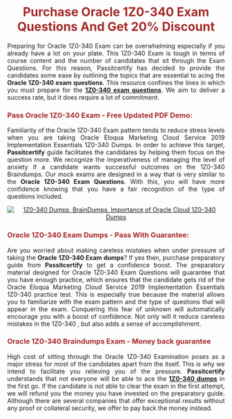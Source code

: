 <meta CHARSET="UTF-8"/>
<h1 style="color:brown;text-align:center;">Purchase Oracle 1Z0-340 Exam Questions And Get 20% Discount</h1>

<p style="text-align:justify">Preparing for Oracle  1Z0-340 Exam can be overwhelming especially if you already have a lot on your plate. This 1Z0-340 Exam is tough in terms of course content and the number of candidates that sit through the Exam Questions. For this reason, Passitcertify has decided to provide the candidates some ease by outlining the topics that are essential to acing the <strong>Oracle 1Z0-340 exam questions</strong>. This resource confines the lines in which you must prepare for the <a href="https://www.passitcertify.com/oracle/1z0-340-questions.html"><strong> 1Z0-340 exam questions</strong></a>. We aim to deliver a success rate, but it does require a lot of commitment.</p>

<h3 style="color:brown;text-align:left;">Pass Oracle 1Z0-340 Exam - Free Updated PDF Demo:</h3>

<p style="text-align:justify">Familiarity of the Oracle 1Z0-340 Exam pattern tends to reduce stress levels when you are taking Oracle Eloqua Marketing Cloud Service 2019 Implementation Essentials 1Z0-340 Dumps. In order to achieve this target, <strong>Passitcertify</strong> guide facilitates the candidates by helping them focus on the question more. We recognize the imperativeness of managing the level of anxiety if a candidate wants successful outcomes on the 1Z0-340 Braindumps. Our mock exams are designed in a way that is very similar to the <strong>Oracle 1Z0-340 Exam Questions</strong>. With this, you will have more confidence knowing that you have a fair recognition of the type of questions included.</p>

<p style="text-align: center;"><a href="https://www.passitcertify.com/oracle/1z0-340-questions.html" rel="NOFOLLOW"><img alt="1Z0-340 Dumps, BrainDumps, Importance of Oracle Cloud  1Z0-340 Dumps" src="https://bit.ly/2ToUvun" /></a></p>

<h3 style="color:brown;text-align:left;">Oracle 1Z0-340 Exam Dumps - Pass With Guarantee:</h3>

<p style="text-align:justify">Are you worried about making careless mistakes when under pressure of taking the <strong>Oracle 1Z0-340 Exam dumps</strong>? If yes then, purchase preparatory guide from <strong>Passitcertify</strong> to get a confidence boost. The preparatory material designed for Oracle 1Z0-340 Exam Questions will guarantee that you have enough practice, which ensures that the candidate gets rid of the Oracle Eloqua Marketing Cloud Service 2019 Implementation Essentials 1Z0-340 practice test. This is especially true because the material allows you to familiarize with the exam pattern and the type of questions that will appear in the exam. Conquering this fear of unknown will automatically encourage you with a boost of confidence. Not only will it reduce careless mistakes in the 1Z0-340 , but also adds a sense of accomplishment.</p>

<h3 style="color:brown;text-align:left;">Oracle 1Z0-340 Braindumps Exam - Money back guarantee</h3>

<p style="text-align:justify">High cost of sitting through the Oracle 1Z0-340 Examination poses as a major stress for most of the candidates apart from the  itself. This is why we intend to facilitate you relieving you of the pressure. <strong>Passitcertify</strong> understands that not everyone will be able to ace the <strong><a href="https://www.passitcertify.com/oracle/1z0-340-questions.html">1Z0-340 dumps</a></strong> in the first go. If the candidate is not able to clear the exam in the first attempt, we will refund you the money you have invested on the preparatory guide. Although there are several companies that offer exceptional results without any proof or collateral security, we offer to pay back the money instead.</p>
